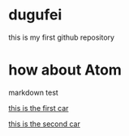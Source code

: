 # dugufei
this is my first github repository

# how about Atom

markdown test

[this is the first car](https://github.com/DuguFeiX/dugufei/blob/master/dugufei/pic/57bff309c53ee.jpg)

[this is the second car](https://github.com/DuguFeiX/dugufei/blob/master/dugufei/pic/57ce8fdb4a37d.jpg)
